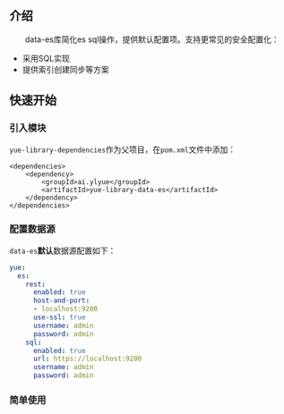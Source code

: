 ## 介绍
　　data-es库简化es sql操作，提供默认配置项。支持更常见的安全配置化：
- 采用SQL实现
- 提供索引创建同步等方案

## 快速开始
### 引入模块
`yue-library-dependencies`作为父项目，在`pom.xml`文件中添加：
``` pom
<dependencies>
	<dependency>
		<groupId>ai.ylyue</groupId>
		<artifactId>yue-library-data-es</artifactId>
	</dependency>
</dependencies>
```
### 配置数据源
`data-es`<b>默认</b>数据源配置如下：
```yml
yue:
  es:
    rest:
      enabled: true
      host-and-port:
      - localhost:9200
      use-ssl: true
      username: admin
      password: admin
    sql:
      enabled: true
      url: https://localhost:9200
      username: admin
      password: admin
```
### 简单使用